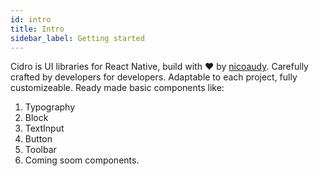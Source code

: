 ```yaml
---
id: intro
title: Intro
sidebar_label: Getting started
---
```


Cidro is UI libraries for React Native, build with ❤️ by [nicoaudy](https://www.twitter.com/nicoaudy). Carefully crafted by developers for developers. Adaptable to each project, fully customizeable. Ready made basic components like: 
1. Typography
2. Block
3. TextInput
4. Button
5. Toolbar
6. Coming soom components.
